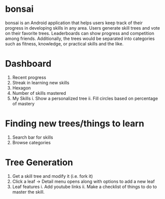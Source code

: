 # bonsai

bonsai is an Android application that helps users keep track of their progress in developing skills in any area. 
Users generate skill trees and vote on their favorite trees. Leaderboards can show progress and competition among friends. 
Additionally, the trees would be separated into categories such as fitness, knowledge, or practical skills and the like. 

# Dashboard
1. Recent progress
2. Streak in learning new skills
3. Hexagon 
4. Number of skills mastered
5. My Skills
  i. Show a personalized tree
  ii. Fill circles based on percentage of mastery
  
# Finding new trees/things to learn
1. Search bar for skills
2. Browse categories

# Tree Generation
1. Get a skill tree and modify it (i.e. fork it)
2. Click a leaf -> Detail menu opens along with options to add a new leaf
3. Leaf features
  i. Add youtube links
  ii. Make a checklist of things to do to master the skill.


